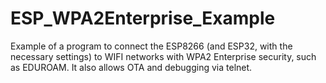 # ESP_WPA2Enterprise_Example
Example of a program to connect the ESP8266 (and ESP32, with the necessary settings) to WIFI networks with WPA2 Enterprise security, such as EDUROAM. It also allows OTA and debugging via telnet.
